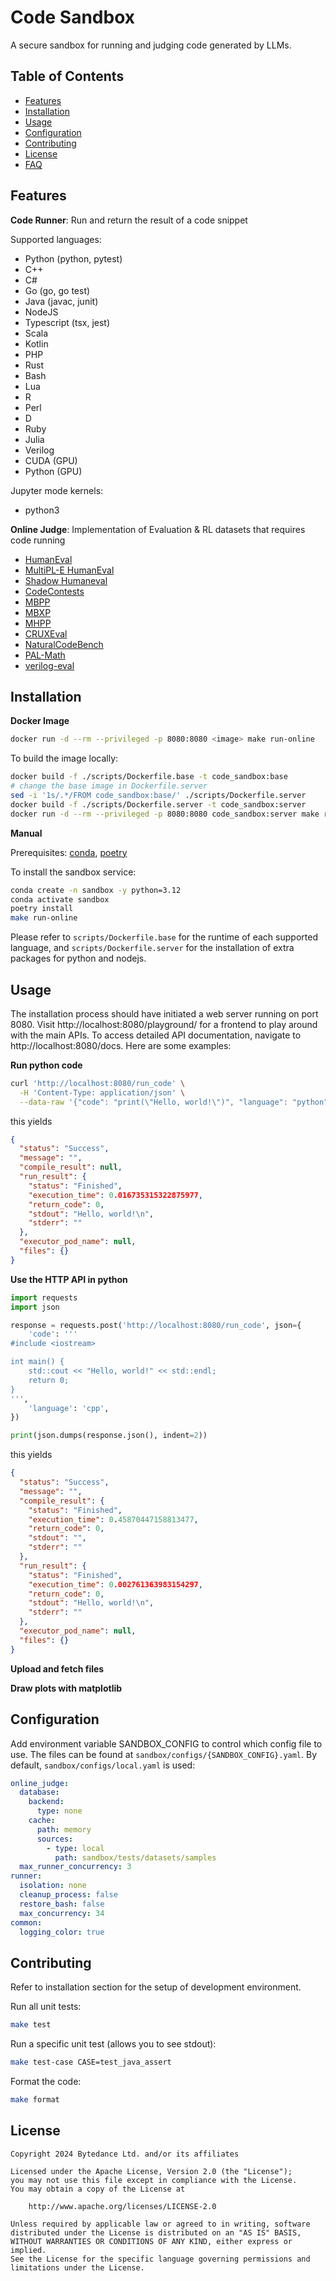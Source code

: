 # Code Sandbox

A secure sandbox for running and judging code generated by LLMs.

## Table of Contents

- [Features](#features)
- [Installation](#installation)
- [Usage](#usage)
- [Configuration](#configuration)
- [Contributing](#contributing)
- [License](#license)
- [FAQ](#faq)

## Features

**Code Runner**: Run and return the result of a code snippet

Supported languages:

- Python (python, pytest)
- C++
- C#
- Go (go, go test)
- Java (javac, junit)
- NodeJS
- Typescript (tsx, jest)
- Scala
- Kotlin
- PHP
- Rust
- Bash
- Lua
- R
- Perl
- D
- Ruby
- Julia
- Verilog
- CUDA (GPU)
- Python (GPU)

Jupyter mode kernels:

- python3

**Online Judge**: Implementation of Evaluation & RL datasets that requires code running

- [HumanEval](https://github.com/openai/human-eval)
- [MultiPL-E HumanEval](https://github.com/nuprl/MultiPL-E)
- [Shadow Humaneval](https://huggingface.co/datasets/Miaosen/openai-humaneval-sky-shadow)
- [CodeContests](https://github.com/google-deepmind/code_contests)
- [MBPP](https://github.com/google-research/google-research/tree/master/mbpp)
- [MBXP](https://github.com/amazon-science/mxeval)
- [MHPP](https://github.com/SparksofAGI/MHPP)
- [CRUXEval](https://github.com/facebookresearch/cruxeval)
- [NaturalCodeBench](https://github.com/THUDM/NaturalCodeBench)
- [PAL-Math](https://github.com/deepseek-ai/DeepSeek-Coder/tree/main/Evaluation/PAL-Math)
- [verilog-eval](https://github.com/NVlabs/verilog-eval)

## Installation

**Docker Image**

```bash
docker run -d --rm --privileged -p 8080:8080 <image> make run-online
```

To build the image locally:

```bash
docker build -f ./scripts/Dockerfile.base -t code_sandbox:base
# change the base image in Dockerfile.server
sed -i '1s/.*/FROM code_sandbox:base/' ./scripts/Dockerfile.server
docker build -f ./scripts/Dockerfile.server -t code_sandbox:server
docker run -d --rm --privileged -p 8080:8080 code_sandbox:server make run-online
```

**Manual**

Prerequisites: [conda](https://conda.io/projects/conda/en/latest/user-guide/install/index.html), [poetry](https://python-poetry.org/docs/#installation)

To install the sandbox service:

```bash
conda create -n sandbox -y python=3.12
conda activate sandbox
poetry install
make run-online
```

Please refer to `scripts/Dockerfile.base` for the runtime of each supported language, and `scripts/Dockerfile.server` for the installation of extra packages for python and nodejs.

## Usage

The installation process should have initiated a web server running on port 8080. Visit http://localhost:8080/playground/ for a frontend to play around with the main APIs. To access detailed API documentation, navigate to http://localhost:8080/docs. Here are some examples:

**Run python code**

```bash
curl 'http://localhost:8080/run_code' \
  -H 'Content-Type: application/json' \
  --data-raw '{"code": "print(\"Hello, world!\")", "language": "python"}'
```

this yields

```json
{
  "status": "Success",
  "message": "",
  "compile_result": null,
  "run_result": {
    "status": "Finished",
    "execution_time": 0.016735315322875977,
    "return_code": 0,
    "stdout": "Hello, world!\n",
    "stderr": ""
  },
  "executor_pod_name": null,
  "files": {}
}
```

**Use the HTTP API in python**

```python
import requests
import json

response = requests.post('http://localhost:8080/run_code', json={
    'code': '''
#include <iostream>

int main() {
    std::cout << "Hello, world!" << std::endl;
    return 0;
}
''',
    'language': 'cpp',
})

print(json.dumps(response.json(), indent=2))
```

this yields

```json
{
  "status": "Success",
  "message": "",
  "compile_result": {
    "status": "Finished",
    "execution_time": 0.45870447158813477,
    "return_code": 0,
    "stdout": "",
    "stderr": ""
  },
  "run_result": {
    "status": "Finished",
    "execution_time": 0.002761363983154297,
    "return_code": 0,
    "stdout": "Hello, world!\n",
    "stderr": ""
  },
  "executor_pod_name": null,
  "files": {}
}
```

**Upload and fetch files**



**Draw plots with matplotlib**


## Configuration

Add environment variable SANDBOX_CONFIG to control which config file to use. The files can be found at `sandbox/configs/{SANDBOX_CONFIG}.yaml`. By default, `sandbox/configs/local.yaml` is used:

```yaml
online_judge:
  database:
    backend:
      type: none
    cache:
      path: memory
      sources:
        - type: local
          path: sandbox/tests/datasets/samples
  max_runner_concurrency: 3
runner:
  isolation: none
  cleanup_process: false
  restore_bash: false
  max_concurrency: 34
common:
  logging_color: true
```

## Contributing

Refer to installation section for the setup of development environment.

Run all unit tests:

```bash
make test
```

Run a specific unit test (allows you to see stdout):

```bash
make test-case CASE=test_java_assert
```

Format the code:

```bash
make format
```

## License

```
Copyright 2024 Bytedance Ltd. and/or its affiliates

Licensed under the Apache License, Version 2.0 (the "License");
you may not use this file except in compliance with the License.
You may obtain a copy of the License at

    http://www.apache.org/licenses/LICENSE-2.0

Unless required by applicable law or agreed to in writing, software
distributed under the License is distributed on an "AS IS" BASIS,
WITHOUT WARRANTIES OR CONDITIONS OF ANY KIND, either express or implied.
See the License for the specific language governing permissions and
limitations under the License.
```
